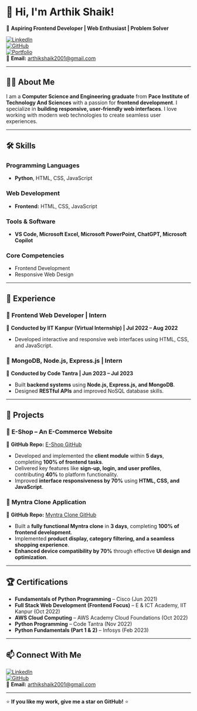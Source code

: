 # 👋 Hi, I'm Arthik Shaik!  

🚀 **Aspiring Frontend Developer | Web Enthusiast | Problem Solver**  

[![LinkedIn](https://img.shields.io/badge/LinkedIn-blue?logo=linkedin)](https://www.linkedin.com/in/sk-arthik-20a683289)  
[![GitHub](https://img.shields.io/badge/GitHub-black?logo=github)](https://github.com/arthikshaik)  
[![Portfolio](https://img.shields.io/badge/Portfolio-green?logo=Portfolio)](https://datascienceportfol.io/arthikshaik1612)  
📧 **Email:** arthikshaik2001@gmail.com  

---

## 👨‍💻 About Me  
I am a **Computer Science and Engineering graduate** from **Pace Institute of Technology And Sciences** with a passion for **frontend development**. I specialize in **building responsive, user-friendly web interfaces**. I love working with modern web technologies to create seamless user experiences.  

---

## 🛠️ Skills  

### Programming Languages  
- **Python**, HTML, CSS, JavaScript  

### Web Development  
- **Frontend:** HTML, CSS, JavaScript  

### Tools & Software  
- **VS Code, Microsoft Excel, Microsoft PowerPoint, ChatGPT, Microsoft Copilot**  

### Core Competencies  
- Frontend Development  
- Responsive Web Design  

---

## 💼 Experience  

### 🚀 **Frontend Web Developer | Intern**  
🔹 **Conducted by IIT Kanpur (Virtual Internship) | Jul 2022 – Aug 2022**  
- Developed interactive and responsive web interfaces using HTML, CSS, and JavaScript.  

### 🔹 **MongoDB, Node.js, Express.js | Intern**  
🔹 **Conducted by Code Tantra | Jun 2023 – Jul 2023**  
- Built **backend systems** using **Node.js, Express.js, and MongoDB**. 
- Designed **RESTful APIs** and improved NoSQL database skills.  

---

## 📌 Projects  

### 🛒 **E-Shop – An E-Commerce Website**  
🔗 **GitHub Repo:** [E-Shop GitHub](https://github.com/arthikshaik/E-Shop-An-E-Commerce-Website)  
- Developed and implemented the **client module** within **5 days**, completing **100% of frontend tasks**.  
- Delivered key features like **sign-up, login, and user profiles**, contributing **40%** to platform functionality.  
- Improved **interface responsiveness by 70%** using **HTML, CSS, and JavaScript**.  

### 👕 **Myntra Clone Application**  
🔗 **GitHub Repo:** [Myntra Clone GitHub](https://github.com/arthikshaik/Myntra-Clone)  
- Built a **fully functional Myntra clone** in **3 days**, completing **100% of frontend development**.  
- Implemented **product display, category filtering, and a seamless shopping experience**.  
- **Enhanced device compatibility by 70%** through effective **UI design and optimization**.  

---

## 🏆 Certifications  
- **Fundamentals of Python Programming** – Cisco (Jun 2021)  
- **Full Stack Web Development (Frontend Focus)** – E & ICT Academy, IIT Kanpur (Oct 2022)  
- **AWS Cloud Computing** – AWS Academy Cloud Foundations (Oct 2022)  
- **Python Programming** – Code Tantra (Nov 2022)  
- **Python Fundamentals (Part 1 & 2)** – Infosys (Feb 2023)  

---

## 📫 Connect With Me  
[![LinkedIn](https://img.shields.io/badge/LinkedIn-blue?logo=linkedin)](https://www.linkedin.com/in/sk-arthik-20a683289)  
[![GitHub](https://img.shields.io/badge/GitHub-black?logo=github)](https://github.com/arthikshaik)  
📧 **Email:** arthikshaik2001@gmail.com  

---

⭐ **If you like my work, give me a star on GitHub!** ⭐
